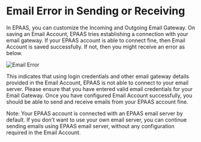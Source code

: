 <!-- add-breadcrumbs -->
# Email Error in Sending or Receiving

In EPAAS, you can customize the Incoming and Outgoing Email Gateway. On saving an Email Account, EPAAS tries establishing a connection with your email gateway. If your EPAAS account is able to connect fine, then Email Account is saved successfully. If not, then you might receive an error as below.  

<img class="screenshot" alt="Email Error" src="{{docs_base_url}}/assets/img/articles/email-error.png">

This indicates that using login credentials and other email gateway details provided in the Email Account, EPAAS is not able to connect to your email server. Please ensure that you have entered valid email credentials for your Email Gateway. Once you have configured Email Account successfully, you should be able to send and receive emails from your EPAAS account fine.

Note: Your EPAAS account is connected with an EPAAS email server by default. If you don't want to use your own email server, you can continue sending emails using EPAAS email server, without any configuration required in the Email Account.